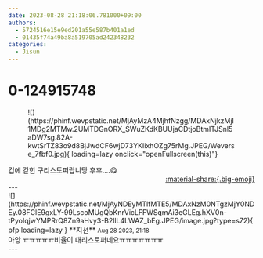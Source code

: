 ```yaml
---
date: 2023-08-28 21:18:06.781000+09:00
authors:
  - 5724516e15e9ed201a55e587b401a1ed
  - 01435f74a49ba8a519705ad242348232
categories:
  - Jisun
---
```


# 0-124915748

<div class="post-container" markdown="1">
<div class="content-container md-sidebar__scrollwrap" markdown="1">


<figure markdown="1">
![](https://phinf.wevpstatic.net/MjAyMzA4MjhfNzgg/MDAxNjkzMjI1MDg2MTMw.2UMTDGnORX_SWuZKdKBUUjaCDtjoBtmITJSnl5aDW7sg.82A-kwtSrTZ83o9d8BjJwdCF6wjD73YKIixhOZg75rMg.JPEG/Weverse_7fbf0.jpg){ loading=lazy onclick="openFullscreen(this)"}
</figure>
컵에 갇힌 구리스토퍼랍니당 후후....😋

</div>
</div>

<div style="text-align: right;" markdown="1">
<a href="https://weverse.io/fromis9/fanpost/0-124915748" style="text-align: right;">:material-share:{.big-emoji}</a>
</div>
---

<div class="comments-container md-sidebar__scrollwrap" markdown="1">
<div class="comment" markdown="1">
<div class='id-container' markdown="1">
![](https://phinf.wevpstatic.net/MjAyNDEyMTlfMTE5/MDAxNzM0NTgzMjY0NDEy.08FClE9gxLY-99LscoMUgQbKnrVicLFFWSqmAi3eGLEg.hXV0n-tPyoIqjwYMPRrQ8Zn9aHvy3-B2llL4LWAZ_bEg.JPEG/image.jpg?type=s72){ pfp loading=lazy }
**<span class="artist">지선</span>** <small>Aug 28 2023, 21:18</small><br>
</div>
<div class='comment-body' markdown="1">
아앙 ㅠㅠㅠㅠㅠ비율이 대리스토퍼네요ㅠㅠㅠㅠㅠㅠㅠ
</div>
</div>
</div>
---
